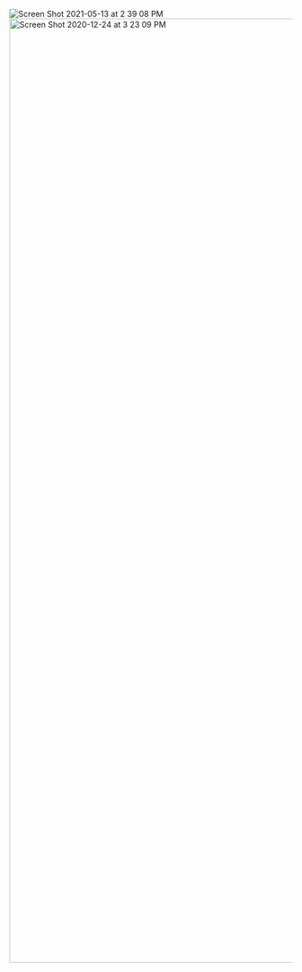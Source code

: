 ![Screen Shot 2021-05-13 at 2 39 08 PM](https://user-images.githubusercontent.com/59589720/141152786-22fcea85-e62c-4dbb-8eb7-ce31ffa57e2c.png)
<img width="1680" alt="Screen Shot 2020-12-24 at 3 23 09 PM" src="https://user-images.githubusercontent.com/59589720/141153099-7ff06a6f-d13d-49ef-8aca-573f6f58e6bf.png">
